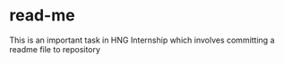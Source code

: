 # read-me
This is an important task in HNG Internship which involves committing a readme file to repository
